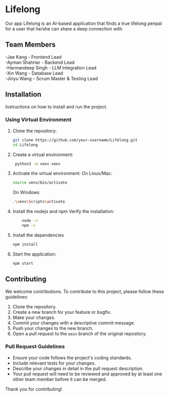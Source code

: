 # Lifelong

Our app Lifelong is an AI-based application that finds a true lifelong penpal for a user that he/she can share a deep connection with.

## Team Members

-Jae Kang - Frontend Lead  
-Ayman Shahriar - Backend Lead  
-Harmandeep Singh - LLM Integration Lead  
-Xin Wang - Database Lead  
-Jinyu Wang – Scrum Master & Testing Lead

## Installation

Instructions on how to install and run the project.

### Using Virtual Environment

1. Clone the repository:

   ```bash
   git clone https://github.com/your-username/Lifelong.git
   cd Lifelong

   ```

2. Create a virtual environment:
   ```bash
    python3 -m venv venv
    ```

3. Activate the virtual environment:
   On Linux/Mac:
   ```bash
   source venv/bin/activate
    ```

   On Windows
   ```bash
   .\venv\Scripts\activate
    ```

4. Install the nodejs and npm
    Verify the installation:
    ```bash
        node -v
        npm -v
    ```

5.  Install the dependencies
    ```bash
    npm install
    ```

6. Start the application:
    ```bash
    npm start
    ```
    
## Contributing

We welcome contributions. To contribute to this project, please follow these guidelines:

1. Clone the repository.
2. Create a new branch for your feature or bugfix.
3. Make your changes.
4. Commit your changes with a descriptive commit message.
5. Push your changes to the new branch.
6. Open a pull request to the `main` branch of the original repository.

### Pull Request Guidelines

- Ensure your code follows the project's coding standards.
- Include relevant tests for your changes.
- Describe your changes in detail in the pull request description.
- Your pull request will need to be reviewed and approved by at least one other team member before it can be merged.

Thank you for contributing!
